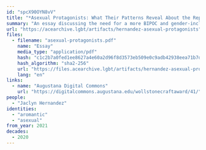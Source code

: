 ```yaml
---
id: "spcX90OYN8vV"
title: "*Asexual Protagonists: What Their Patterns Reveal About the Representation of Asexuality*"
summary: "An essay discussing the need for a more BIPOC and gender-inclusive representation of asexuality in fiction literature"
url: "https://acearchive.lgbt/artifacts/hernandez-asexual-protagonists"
files:
  - filename: "asexual-protagonists.pdf"
    name: "Essay"
    media_type: "application/pdf"
    hash: "c1c2b7a0fed1ee8627a4e60a2d96f8d3573eb509e0c9adb42938eea71b7dd732"
    hash_algorithm: "sha2-256"
    url: "https://files.acearchive.lgbt/artifacts/hernandez-asexual-protagonists/asexual-protagonists.pdf"
    lang: "en"
links:
  - name: "Augustana Digital Commons"
    url: "https://digitalcommons.augustana.edu/wollstonecraftaward/41/"
people:
  - "Jaclyn Hernandez"
identities:
  - "aromantic"
  - "asexual"
from_year: 2021
decades:
  - 2020
---
```

